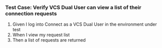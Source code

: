### Test Case: Verify VCS Dual User can view a list of their connection requests

1. Given I log into Connect as a VCS Dual User in the environment under test
2. When I view my request list
3. Then a list of requests are returned